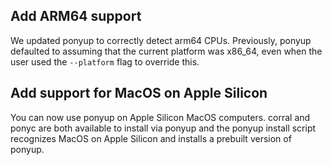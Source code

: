 ## Add ARM64 support

We updated ponyup to correctly detect arm64 CPUs. Previously, ponyup defaulted to assuming that the current platform was x86_64, even when the user used the `--platform` flag to override this.

## Add support for MacOS on Apple Silicon

You can now use ponyup on Apple Silicon MacOS computers. corral and ponyc are both available to install via ponyup and the ponyup install script recognizes MacOS on Apple Silicon and installs a prebuilt version of ponyup.

